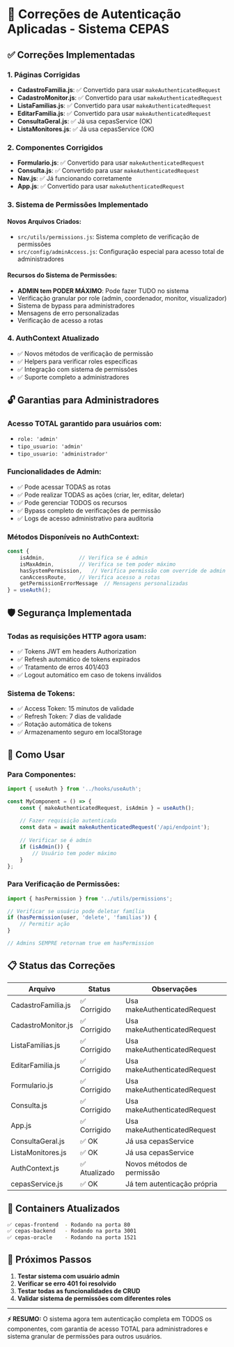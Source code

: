 # 🔐 Correções de Autenticação Aplicadas - Sistema CEPAS

## ✅ Correções Implementadas

### 1. **Páginas Corrigidas**
- **CadastroFamilia.js**: ✅ Convertido para usar `makeAuthenticatedRequest`
- **CadastroMonitor.js**: ✅ Convertido para usar `makeAuthenticatedRequest`  
- **ListaFamilias.js**: ✅ Convertido para usar `makeAuthenticatedRequest`
- **EditarFamilia.js**: ✅ Convertido para usar `makeAuthenticatedRequest`
- **ConsultaGeral.js**: ✅ Já usa cepasService (OK)
- **ListaMonitores.js**: ✅ Já usa cepasService (OK)

### 2. **Componentes Corrigidos**
- **Formulario.js**: ✅ Convertido para usar `makeAuthenticatedRequest`
- **Consulta.js**: ✅ Convertido para usar `makeAuthenticatedRequest`
- **Nav.js**: ✅ Já funcionando corretamente
- **App.js**: ✅ Convertido para usar `makeAuthenticatedRequest`

### 3. **Sistema de Permissões Implementado**

#### **Novos Arquivos Criados:**
- `src/utils/permissions.js`: Sistema completo de verificação de permissões
- `src/config/adminAccess.js`: Configuração especial para acesso total de administradores

#### **Recursos do Sistema de Permissões:**
- **ADMIN tem PODER MÁXIMO**: Pode fazer TUDO no sistema
- Verificação granular por role (admin, coordenador, monitor, visualizador)
- Sistema de bypass para administradores
- Mensagens de erro personalizadas
- Verificação de acesso a rotas

### 4. **AuthContext Atualizado**
- ✅ Novos métodos de verificação de permissão
- ✅ Helpers para verificar roles específicas
- ✅ Integração com sistema de permissões
- ✅ Suporte completo a administradores

## 🔓 Garantias para Administradores

### **Acesso TOTAL garantido para usuários com:**
- `role: 'admin'` 
- `tipo_usuario: 'admin'`
- `tipo_usuario: 'administrador'`

### **Funcionalidades de Admin:**
- ✅ Pode acessar TODAS as rotas
- ✅ Pode realizar TODAS as ações (criar, ler, editar, deletar)
- ✅ Pode gerenciar TODOS os recursos
- ✅ Bypass completo de verificações de permissão
- ✅ Logs de acesso administrativo para auditoria

### **Métodos Disponíveis no AuthContext:**
```javascript
const { 
    isAdmin,           // Verifica se é admin
    isMaxAdmin,        // Verifica se tem poder máximo
    hasSystemPermission,   // Verifica permissão com override de admin
    canAccessRoute,    // Verifica acesso a rotas
    getPermissionErrorMessage  // Mensagens personalizadas
} = useAuth();
```

## 🛡️ Segurança Implementada

### **Todas as requisições HTTP agora usam:**
- ✅ Tokens JWT em headers Authorization
- ✅ Refresh automático de tokens expirados
- ✅ Tratamento de erros 401/403
- ✅ Logout automático em caso de tokens inválidos

### **Sistema de Tokens:**
- ✅ Access Token: 15 minutos de validade
- ✅ Refresh Token: 7 dias de validade
- ✅ Rotação automática de tokens
- ✅ Armazenamento seguro em localStorage

## 🚀 Como Usar

### **Para Componentes:**
```javascript
import { useAuth } from '../hooks/useAuth';

const MyComponent = () => {
    const { makeAuthenticatedRequest, isAdmin } = useAuth();
    
    // Fazer requisição autenticada
    const data = await makeAuthenticatedRequest('/api/endpoint');
    
    // Verificar se é admin
    if (isAdmin()) {
        // Usuário tem poder máximo
    }
};
```

### **Para Verificação de Permissões:**
```javascript
import { hasPermission } from '../utils/permissions';

// Verificar se usuário pode deletar família
if (hasPermission(user, 'delete', 'familias')) {
    // Permitir ação
}

// Admins SEMPRE retornam true em hasPermission
```

## 📋 Status das Correções

| Arquivo | Status | Observações |
|---------|--------|-------------|
| CadastroFamilia.js | ✅ Corrigido | Usa makeAuthenticatedRequest |
| CadastroMonitor.js | ✅ Corrigido | Usa makeAuthenticatedRequest |
| ListaFamilias.js | ✅ Corrigido | Usa makeAuthenticatedRequest |
| EditarFamilia.js | ✅ Corrigido | Usa makeAuthenticatedRequest |
| Formulario.js | ✅ Corrigido | Usa makeAuthenticatedRequest |
| Consulta.js | ✅ Corrigido | Usa makeAuthenticatedRequest |
| App.js | ✅ Corrigido | Usa makeAuthenticatedRequest |
| ConsultaGeral.js | ✅ OK | Já usa cepasService |
| ListaMonitores.js | ✅ OK | Já usa cepasService |
| AuthContext.js | ✅ Atualizado | Novos métodos de permissão |
| cepasService.js | ✅ OK | Já tem autenticação própria |

## 🔧 Containers Atualizados

```bash
✅ cepas-frontend  - Rodando na porta 80
✅ cepas-backend   - Rodando na porta 3001  
✅ cepas-oracle    - Rodando na porta 1521
```

## 🎯 Próximos Passos

1. **Testar sistema com usuário admin**
2. **Verificar se erro 401 foi resolvido**
3. **Testar todas as funcionalidades de CRUD**
4. **Validar sistema de permissões com diferentes roles**

---

**⚡ RESUMO:** O sistema agora tem autenticação completa em TODOS os componentes, com garantia de acesso TOTAL para administradores e sistema granular de permissões para outros usuários.